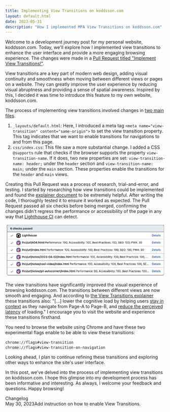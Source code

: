 ```yaml
---
title: Implementing View Transitions on koddsson.com
layout: default.html
date: 2023-05-31
description: "How I implemented MPA View Transitions on koddsson.com"
---
```


Welcome to a development journey post for my personal website, koddsson.com. Today, we'll explore how I implemented view transitions to enhance the user interface and provide a more engaging browsing experience. The changes were made in a [Pull Request titled "Implement View Transitions!"](https://github.com/koddsson/koddsson.com/pull/53).

View transitions are a key part of modern web design, adding visual continuity and smoothness when moving between different views or pages on a website. They can greatly improve the user experience by reducing visual abruptness and providing a sense of spatial awareness. Inspired by this, I decided it was time to introduce this feature to my own website, koddsson.com.

The process of implementing view transitions involved changes in [two main files](https://github.com/koddsson/koddsson.com/pull/53/commits/4faeb48632e1494751add39e80a1a380db938a0b).

1.  `_layouts/default.html`: Here, I introduced a meta tag `<meta name="view-transition" content="same-origin">` to set the view transition property. This tag indicates that we want to enable transitions for navigations to and from this page.
2.  `css/index.css`: This file saw a more substantial change. I added a CSS `@supports` rule that checks if the browser supports the property `view-transition-name`. If it does, two new properties are set: `view-transition-name: header;` under the `header` section and `view-transition-name: main;` under the `main` section. These properties enable the transitions for the `header` and `main` views.

Creating this Pull Request was a process of research, trial-and-error, and testing. I started by researching how view transitions could be implemented and found the [explainer document](https://github.com/WICG/view-transitions/blob/main/explainer.md) to be extremely helpful. After writing the code, I thoroughly tested it to ensure it worked as expected. The Pull Request passed all six checks before being merged, confirming the changes didn't regress the performance or accessibility of the page in any way that [Lighthouse CI](https://github.com/GoogleChrome/lighthouse-ci) can detect.

<img src="/imgs/github-lighthouse-checks-screenshot.png" alt="Screenshot of github.com pull request checks showing 6 lighthouse checks that are all passing.">

The view transitions have significantly improved the visual experience of browsing koddsson.com. The transitions between different views are now smooth and engaging. And according to [the View Transitions explainer](https://github.com/WICG/view-transitions/blob/main/explainer.md) these transitions also: "\[...\] lower the cognitive load by helping users [stay in context](https://www.smashingmagazine.com/2013/10/smart-transitions-in-user-experience-design/) as they navigate from Page-A to Page-B, and [reduce the perceived latency](https://wp-rocket.me/blog/perceived-performance-need-optimize/#:~:text=1.%20Use%20activity%20and%20progress%20indicators) of loading." I encourage you to visit the website and experience these transitions firsthand.

<div class="info">
You need to browse the website using Chrome and have these two experimental flags enable to be able to view these transitions:


```
chrome://flags#view-transition
chrome://flags#view-transition-on-navigation
```
</div>

Looking ahead, I plan to continue refining these transitions and exploring other ways to enhance the site's user interface.

In this post, we've delved into the process of implementing view transitions on koddsson.com. I hope this glimpse into my development process has been informative and interesting. As always, I welcome your feedback and questions. Happy browsing!

<div style="font-size: var(--size-fluid-3);">Changelog</div>

<ol style="margin: 0; padding: 0; list-style: none; font-size: var(--font-size-1);">
    <li style="display: flex;max-inline-size: unset; padding-inline-start: unset;">
        <span style="font-family: var(--font-mono); margin-right: var(--size-3);">May 30, 2023</span>
        <span style="flex: 1;">Add instruction on how to enable View Transitions.</span>
    </li>
</ol>
